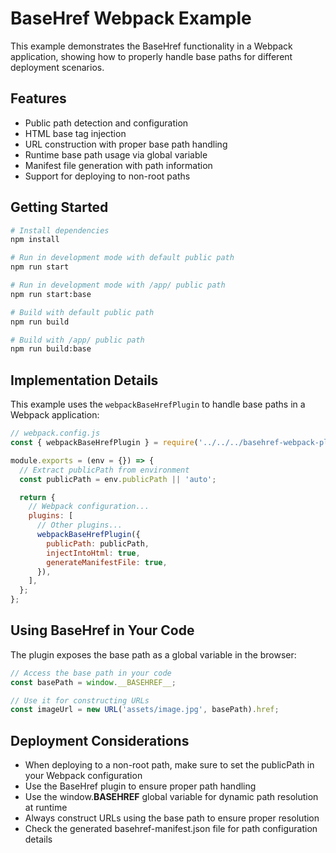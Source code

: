# BaseHref Webpack Example

This example demonstrates the BaseHref functionality in a Webpack application, showing how to properly handle base paths for different deployment scenarios.

## Features

- Public path detection and configuration
- HTML base tag injection
- URL construction with proper base path handling
- Runtime base path usage via global variable
- Manifest file generation with path information
- Support for deploying to non-root paths

## Getting Started

```bash
# Install dependencies
npm install

# Run in development mode with default public path
npm run start

# Run in development mode with /app/ public path
npm run start:base

# Build with default public path
npm run build

# Build with /app/ public path
npm run build:base
```

## Implementation Details

This example uses the `webpackBaseHrefPlugin` to handle base paths in a Webpack application:

```javascript
// webpack.config.js
const { webpackBaseHrefPlugin } = require('../../../basehref-webpack-plugin');

module.exports = (env = {}) => {
  // Extract publicPath from environment
  const publicPath = env.publicPath || 'auto';

  return {
    // Webpack configuration...
    plugins: [
      // Other plugins...
      webpackBaseHrefPlugin({
        publicPath: publicPath,
        injectIntoHtml: true,
        generateManifestFile: true,
      }),
    ],
  };
};
```

## Using BaseHref in Your Code

The plugin exposes the base path as a global variable in the browser:

```typescript
// Access the base path in your code
const basePath = window.__BASEHREF__;

// Use it for constructing URLs
const imageUrl = new URL('assets/image.jpg', basePath).href;
```

## Deployment Considerations

- When deploying to a non-root path, make sure to set the publicPath in your Webpack configuration
- Use the BaseHref plugin to ensure proper path handling
- Use the window.**BASEHREF** global variable for dynamic path resolution at runtime
- Always construct URLs using the base path to ensure proper resolution
- Check the generated basehref-manifest.json file for path configuration details
